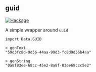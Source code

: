 guid
-----

[![Hackage](https://img.shields.io/hackage/v/guid.svg)](http://hackage.haskell.org/package/guid)

A simple wrapper around `uuid`

```
import Data.GUID

> genText
"59d3fc8d-9d56-44aa-99d3-fc8d9d56b4aa"

> genString
"0a8f83ee-68cc-45e2-8a8f-83ee68ccc5e2"
```
